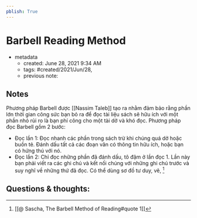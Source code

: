 ```yaml
---
pblish: True
---
```

# Barbell Reading Method

- metadata
	- created: June 28, 2021 9:34 AM
	- tags: #created/2021/Jun/28,
	- previous note:

## Notes
Phương pháp Barbell được [[Nassim Taleb]] tạo ra nhằm đảm bảo rằng phần lớn thời gian công sức bạn bỏ ra để đọc tài liệu sách sẽ hữu ích với một phần nhỏ rủi ro là bạn phí công cho một tài dở và khó đọc.
Phương pháp đọc Barbell gồm 2 bước:
- Đọc lần 1: Đọc nhanh các phần trong sách trừ khi chúng quá dở hoặc buồn tẻ. Đánh dấu tất cả các đoạn văn có thông tin hữu ích, hoặc bạn có hứng thú với nó.
- Đọc lần 2: Chỉ đọc những phần đã đánh dấu, tô đậm ở lần đọc 1. Lần này bạn phải viết ra các ghi chú và kết nối chúng với những ghi chú trước và suy nghĩ về những thứ đã đọc. Có thể dùng sơ đồ tư duy, vẽ, [^1]
## Questions & thoughts:


[^1]: [[@ Sascha, The Barbell Method of Reading#quote 1]]
